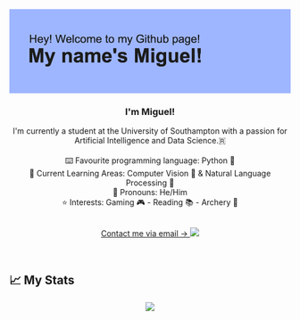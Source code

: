 <div align="center">
    <img src="/header.png" align="center" height="" width="600" />
</div>
  

### <div align="center" width="200">I'm Miguel!</div>
<div align="center" width="200"> I'm currently a student at the University of Southampton with a passion for Artificial Intelligence and Data Science.🇷</div>
&nbsp;
<div align="center" width="200"> ⌨️ Favourite programming language: Python 🐍</div>
<div align="center" width="200"> 🧠 Current Learning Areas: Computer Vision 👀 & Natural Language Processing 💬</div>
<div align="center" width="200"> 👋 Pronouns: He/Him </div>
<div align="center" width="200"> ⭐ Interests: Gaming 🎮 - Reading 📚 - Archery 🏹 </div>
&nbsp;
<p align="center">
    <a href="mailto:contact@pena.m.miguel@gmail.com"> Contact me via email ->
        <img src="https://logos-world.net/wp-content/uploads/2020/11/Gmail-Logo.png" width="30"/>
    </a>
</p>
  
<br>

## 📈 My Stats

<div align="center">   
    <img src="https://github-readme-stats.vercel.app/api?username=miguel-m-pena&show_icons=true&count_private=true&hide_border=true" align="center" />
</div>
